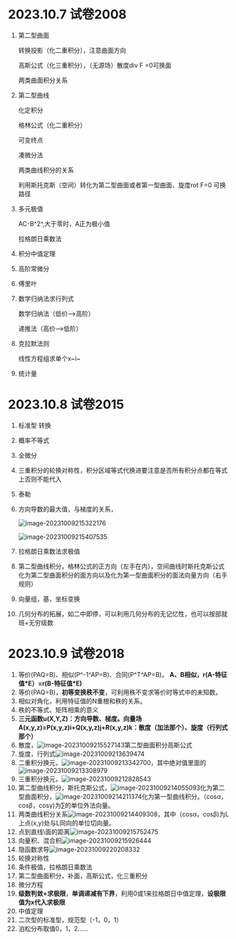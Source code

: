 # 2023.10.7  试卷2008

1. 第二型曲面

   转换投影（化二重积分），注意曲面方向

   高斯公式（化三重积分），（无源场）散度div F =0可换面

   两类曲面积分关系

2. 第二型曲线

   化定积分

   格林公式（化二重积分）

   可变终点

   凑微分法

   两类曲线积分的关系

   利用斯托克斯（空间）转化为第二型曲面或者第一型曲面、旋度rot F=0 可换路径

3. 多元极值

   AC-B^2^,大于零时，A正为极小值

   拉格朗日乘数法

4. 积分中值定理

5. 高阶常微分

6. 傅里叶

7. 数学归纳法求行列式

   数学归纳法（低价-->高阶）

   递推法（高价-->低阶）

8. 克拉默法则

   线性方程组求单个x~i~

9. 统计量

# 2023.10.8  试卷2015

1. 标准型 转换

2. 概率不等式

3. 全微分

4. 三重积分的轮换对称性，积分区域等式代换进要注意是否所有积分点都在等式上否则不能代入

5. 泰勒

6. 方向导数的最大值，与梯度的关系，

   

   ![image-20231009215322176](assets/image-20231009215322176.png)

   ![image-20231009215407535](assets/image-20231009215407535.png)

7. 拉格朗日乘数法求极值

8. 第二型曲线积分，格林公式的正方向（左手在内），空间曲线时斯托克斯公式化为第二型曲面积分的面方向以及化为第一型曲面积分的面法向量方向（右手规则）

9. 向量组，基，坐标变换

10. 几何分布的拓展，如二中即停，可以利用几何分布的无记忆性，也可以按部就班+无穷级数

# 2023.10.9  试卷2018

1. 等价(PAQ=B)、相似(P^-1^AP=B)、合同(P^T^AP=B)。  **A、B相似，r(A-特征值\*E）=r(B-特征值\*E)**
2. 等价(PAQ=B)，**初等变换秩不变**，可利用秩不变求等价时等式中的未知数。
3. 相似对角化，利用特征值的N重根和秩的关系。
4. 秩的不等式、矩阵相乘的意义
5. **三元函数u(X,Y,Z)：方向导数、梯度。向量场A(x,y,z)=P(x,y,z)i+Q(x,y,z)j+R(x,y,z)k：散度（加法那个）、旋度（行列式那个）**
6. 散度，![image-20231009215527143](assets/image-20231009215527143.png)第二型曲面积分高斯公式
7. 旋度，行列式![image-20231009213639474](assets/image-20231009213639474.png)
8. 二重积分换元，![image-20231009213342700](assets/image-20231009213342700.png)，其中绝对值里面的![image-20231009213308979](assets/image-20231009213308979.png)
9. 三重积分换元，![image-20231009212828543](assets/image-20231009212828543.png)
10. 第二型曲线积分，斯托克斯公式，![image-20231009214055093](assets/image-20231009214055093.png)化为第二型曲面积分，![image-20231009214211374](assets/image-20231009214211374.png)化为第一型曲线积分。（cosα，cosβ，cosγ)为∑的单位外法向量。
11. 两类曲线积分关系![image-20231009214409308](assets/image-20231009214409308.png)，其中（cosα，cosβ)为L上点(x,y)处与L同向的单位切向量。
12. 点到直线\面的距离![image-20231009215752475](assets/image-20231009215752475.png)
13. 向量积、混合积![image-20231009215926444](assets/image-20231009215926444.png)
14. 隐函数求导![image-20231009220208332](assets/image-20231009220208332.png)
15. 轮换对称性
16. 条件极值，拉格朗日乘数法
17. 第二型曲面积分，补面，高斯公式，化三重积分
18. 微分方程
19. **级数判敛+求极限**，**单调递减有下界**，利用0或1来拉格朗日中值定理，**设极限值为x代入求极限**
20. 中值定理
21. 二次型的标准型，规范型（-1，0，1）
22. 泊松分布取值0，1，2……